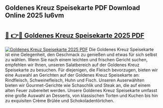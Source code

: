 ## Goldenes Kreuz Speisekarte PDF Download Online 2025 Iu6vm

# <h2><a href="http://gc68cf.nevu.top/?p=Goldenes+Kreuz+Speisekarte">🔗 👉🔴 Goldenes Kreuz Speisekarte 2025 PDF</a></h2>

[![Goldenes Kreuz Speisekarte 2025 PDF](https://i.imgur.com/dBaPXMq.png)](http://gc68cf.nevu.top/?p=Goldenes+Kreuz+Speisekarte)
Die Goldenes Kreuz Speisekarte ist eine Gelegenheit, den Geschmack zu genießen und etwas für sich selbst zu wählen. Wenn Sie nach einem leichten und frischen Gericht suchen, empfehlen wir Ihnen, unseren Salatbereich auf der Goldenes Kreuz Speisekarte zu besuchen. Für diejenigen, die Fleisch bevorzugen, bieten wir eine Auswahl an Gerichten auf der Goldenes Kreuz Speisekarte an: Rindfleisch, Schweinefleisch, Huhn und Fisch. Unseren Auserwählten bieten wir Gourmet-Gerichte wie Schaschlik und Steak an, die auf einem alten Feuer zubereitet werden. Unsere Goldenes Kreuz Speisekarte umfasst eine große Auswahl an Desserts, von klassischen Torten und Kuchen bis hin zu exquisiten Crème Brûlée und Schokoladentörtchen.
